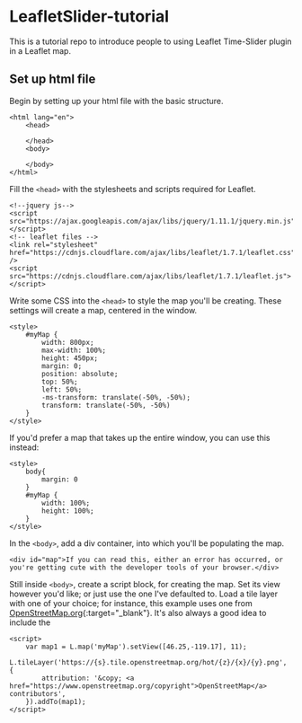 # LeafletSlider-tutorial
This is a tutorial repo to introduce people to using Leaflet Time-Slider plugin in a Leaflet map.

## Set up html file
Begin by setting up your html file with the basic structure.

    <html lang="en">
        <head>

        </head>
        <body>

        </body>
    </html>

Fill the `<head>` with the stylesheets and scripts required for Leaflet.

    <!--jquery js-->
    <script src="https://ajax.googleapis.com/ajax/libs/jquery/1.11.1/jquery.min.js"></script>
    <!-- leaflet files -->
    <link rel="stylesheet" href="https://cdnjs.cloudflare.com/ajax/libs/leaflet/1.7.1/leaflet.css" />
    <script src="https://cdnjs.cloudflare.com/ajax/libs/leaflet/1.7.1/leaflet.js"></script>

Write some CSS into the `<head>` to style the map you'll be creating. These settings will create a map, centered in the window.

    <style>
        #myMap {
            width: 800px;
            max-width: 100%;
            height: 450px;
            margin: 0;
            position: absolute;
            top: 50%;
            left: 50%;
            -ms-transform: translate(-50%, -50%);
            transform: translate(-50%, -50%)
        }
    </style>

If you'd prefer a map that takes up the entire window, you can use this instead:

    <style>
        body{
            margin: 0
        }
        #myMap {
            width: 100%;
            height: 100%;
        }
    </style>

In the `<body>`, add a div container, into which you'll be populating the map.

    <div id="map">If you can read this, either an error has occurred, or you're getting cute with the developer tools of your browser.</div>

Still inside `<body>`, create a script block, for creating the map. Set its view however you'd like; or just use the one I've defaulted to. Load a tile layer with one of your choice; for instance, this example uses one from [OpenStreetMap.org](https://www.openstreetmap.org/){:target="_blank"}. It's also always a good idea to include the

    <script>
        var map1 = L.map('myMap').setView([46.25,-119.17], 11);
        L.tileLayer('https://{s}.tile.openstreetmap.org/hot/{z}/{x}/{y}.png', {
            attribution: '&copy; <a href="https://www.openstreetmap.org/copyright">OpenStreetMap</a> contributors',
        }).addTo(map1);
    </script>
